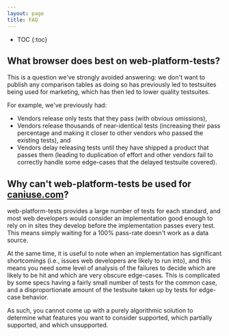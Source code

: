 ```yaml
---
layout: page
title: FAQ
---
```


* TOC
{:toc}

## What browser does best on web-platform-tests?

This is a question we've strongly avoided answering: we don't want to
publish any comparison tables as doing so has previously led to
testsuites being used for marketing, which has then led to lower
quality testsuites.

For example, we've previously had:

 * Vendors release only tests that they pass (with obvious omissions),
 * Vendors release thousands of near-identical tests (increasing their
   pass percentage and making it closer to other vendors who passed
   the existing tests), and
 * Vendors delay releasing tests until they have shipped a product
   that passes them (leading to duplication of effort and other
   vendors fail to correctly handle some edge-cases that the delayed
   testsuite covered).

## Why can't web-platform-tests be used for [caniuse.com][]?

web-platform-tests provides a large number of tests for each standard,
and most web developers would consider an implementation good enough
to rely on in sites they develop before the implementation passes
every test. This means simply waiting for a 100% pass-rate doesn't
work as a data source.

At the same time, it is useful to note when an implementation has
significant shortcomings (i.e., issues web developers are likely to
run into), and this means you need some level of analysis of the
failures to decide which are likely to be hit and which are very
obscure edge-cases. This is complicated by some specs having a fairly
small number of tests for the common case, and a disproportionate
amount of the testsuite taken up by tests for edge-case behavior.

As such, you cannot come up with a purely algorithmic solution to
determine what features you want to consider supported, which
partially supported, and which unsupported.


[caniuse.com]: https://caniuse.com
